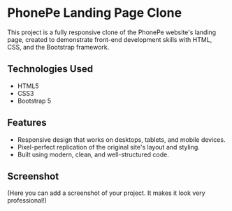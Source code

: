 # PhonePe Landing Page Clone

This project is a fully responsive clone of the PhonePe website's landing page, created to demonstrate front-end development skills with HTML, CSS, and the Bootstrap framework.

## Technologies Used
*   HTML5
*   CSS3
*   Bootstrap 5

## Features
*   Responsive design that works on desktops, tablets, and mobile devices.
*   Pixel-perfect replication of the original site's layout and styling.
*   Built using modern, clean, and well-structured code.

## Screenshot
(Here you can add a screenshot of your project. It makes it look very professional!)
